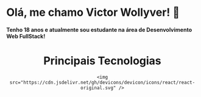 
# Olá, me chamo Victor Wollyver! 👋

#### Tenho 18 anos e atualmente sou estudante na área de Desenvolvimento Web FullStack!




<div align='center'>
    <h1>Principais Tecnologias</h1>
    
    
    <img src="https://cdn.jsdelivr.net/gh/devicons/devicon/icons/react/react-original.svg" />
          
</div>

